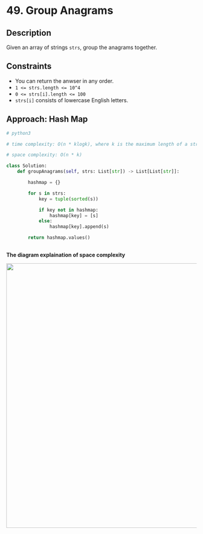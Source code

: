 # 49. Group Anagrams

## Description

Given an array of strings `strs`, group the anagrams together.

## Constraints

- You can return the anwser in any order.
- `1 <= strs.length <= 10^4`
- `0 <= strs[i].length <= 100`
- `strs[i]` consists of lowercase English letters.

## Approach: Hash Map

```python
# python3

# time complexity: O(n * klogk), where k is the maximum length of a string in the input list.

# space complexity: O(n * k)

class Solution:
    def groupAnagrams(self, strs: List[str]) -> List[List[str]]:

        hashmap = {}

        for s in strs:
            key = tuple(sorted(s))

            if key not in hashmap:
                hashmap[key] = [s]
            else:
                hashmap[key].append(s)

        return hashmap.values()
            
```

**The diagram explaination of space complexity**

<img src="./../images/49-image-1.png" width="700"/><br/>
